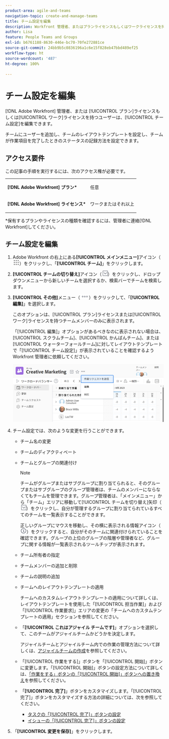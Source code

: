 ```yaml
---
product-area: agile-and-teams
navigation-topic: create-and-manage-teams
title: チーム設定を編集
description: Workfront 管理者、またはプランライセンスもしくはワークライセンスを持つユーザーは、チーム設定を編集できます。
author: Lisa
feature: People Teams and Groups
exl-id: b6761188-8630-446e-bc70-70fe272881ce
source-git-commit: 24bb9b5c0836196a1c6e15f828eb47bbd489ef25
workflow-type: ht
source-wordcount: '487'
ht-degree: 100%

---
```


# チーム設定を編集

[!DNL Adobe Workfront] 管理者、または [!UICONTROL プラン]ライセンスもしくは[!UICONTROL ワーク]ライセンスを持つユーザーは、[!UICONTROL チーム設定]を編集できます。

チームにユーザーを追加し、チームのレイアウトテンプレートを設定し、チームが作業項目を完了したときのステータスの記録方法を設定できます。

## アクセス要件

この記事の手順を実行するには、次のアクセス権が必要です。

<table style="table-layout:auto"> 
 <col> 
 </col> 
 <col> 
 </col> 
 <tbody> 
  <tr> 
   <td role="rowheader"><strong>[!DNL Adobe Workfront] プラン*</strong></td> 
   <td> <p>任意</p> </td> 
  </tr> 
  <tr> 
   <td role="rowheader"><strong>[!DNL Adobe Workfront] ライセンス*</strong></td> 
   <td> <p>ワークまたはそれ以上</p> </td> 
  </tr> 
 </tbody> 
</table>

&#42;保有するプランやライセンスの種類を確認するには、管理者に連絡[!DNL Workfront]してください。

## チーム設定を編集

1. Adobe Workfront の右上にある&#x200B;**[!UICONTROL メインメニュー]**&#x200B;アイコン（![](assets/main-menu-icon.png)）をクリックし、「**[!UICONTROL チーム]**」をクリックします。

1. **[!UICONTROL チームの切り替え]**&#x200B;アイコン（![チームの切り替えアイコン](assets/switch-team-icon.png)）をクリックし、ドロップダウンメニューから新しいチームを選択するか、検索バーでチームを検索します。

1. **[!UICONTROL その他]**&#x200B;メニュー（![](assets/more-icon.png)）をクリックして、「**[!UICONTROL 編集]**」を選択します。

   このオプションは、[!UICONTROL プラン]ライセンスまたは[!UICONTROL ワーク]ライセンスを持つチームメンバーのみに表示されます。

   「[!UICONTROL 編集]」オプションがあるべきなのに表示されない場合は、[!UICONTROL スクラムチーム]、[!UICONTROL かんばんチーム]、または[!UICONTROL ウォーターフォールチーム]に対してレイアウトテンプレートで「[!UICONTROL チーム設定]」が表示されていることを確認するよう Workfront 管理者に依頼してください。

   ![](assets/edit-team-settings-1.png)

1. チーム設定では、次のような変更を行うことができます。

   * チーム名の変更
   * チームのディアクティベート
   * チームとグループの関連付け

     >[!NOTE]
     >
     >チームがグループまたはサブグループに割り当てられると、そのグループまたはサブグループのグループ管理者は、チームのメンバーにならなくてもチームを管理できます。グループ管理者は、「メインメニュー」から「チーム」エリアに移動して[!UICONTROL チームを切り替え]矢印（![チームを切り替えアイコン](assets/switch-team-icon.png)）をクリックし、自分が管理するグループに割り当てられているすべてのチームを一覧表示することができます。

     正しいグループにマウスを移動し、その横に表示される情報アイコン（![](assets/info-icon.png)）をクリックすると、自分がそのチームに関連付けられていることを確認できます。グループの上位のグループの階層や管理者など、グループに関する情報が一覧表示されるツールチップが表示されます。

   * チーム所有者の指定
   * チームメンバーの追加と削除
   * チームの説明の追加
   * チームへのレイアウトテンプレートの適用

     チームへのカスタムレイアウトテンプレートの適用について詳しくは、レイアウトテンプレートを使用した「[!UICONTROL 担当作業]」および「[!UICONTROL 作業要求]」エリアの変更の「チームへのカスタムテンプレートの適用」セクションを参照してください。

   * 「**[!UICONTROL これはアジャイル チームです]**」オプションを選択して、このチームがアジャイルチームかどうかを決定します。

     アジャイルチームとアジャイルチーム内での作業の管理方法について詳しくは、[アジャイルチームの作成](../../agile/get-started-with-agile-in-workfront/create-an-agile-team.md)を参照してください。

   * 「[!UICONTROL 作業をする]」ボタンを「[!UICONTROL 開始]」ボタンに変更します。「[!UICONTROL 開始]」ボタンの設定方法について詳しくは、[「作業をする」ボタンの「[!UICONTROL 開始]」ボタンへの置き換え](../../people-teams-and-groups/create-and-manage-teams/work-on-it-button-to-start-button.md)を参照してください。
   * 「**[!UICONTROL 完了]**」ボタンをカスタマイズします。「[!UICONTROL 完了]」ボタンをカスタマイズする方法の詳細については、次を参照してください。

      * [タスクの「[!UICONTROL 完了]」ボタンの設定](../../people-teams-and-groups/create-and-manage-teams/configure-the-done-button-for-tasks.md)
      * [イシューの「[!UICONTROL 完了]」ボタンの設定](../../people-teams-and-groups/create-and-manage-teams/configure-the-done-button-for-issues.md)

1. 「**[!UICONTROL 変更を保存]**」をクリックします。
